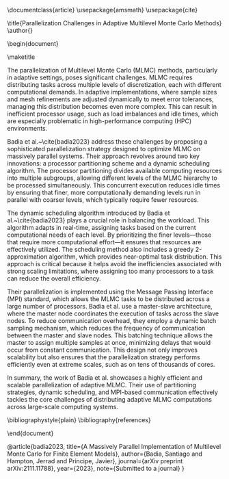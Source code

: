 \documentclass{article}
\usepackage{amsmath}
\usepackage{cite}

\title{Parallelization Challenges in Adaptive Multilevel Monte Carlo Methods}
\author{}

\begin{document}

\maketitle

The parallelization of Multilevel Monte Carlo (MLMC) methods, particularly in adaptive settings, poses significant challenges. MLMC requires distributing tasks across multiple levels of discretization, each with different computational demands. In adaptive implementations, where sample sizes and mesh refinements are adjusted dynamically to meet error tolerances, managing this distribution becomes even more complex. This can result in inefficient processor usage, such as load imbalances and idle times, which are especially problematic in high-performance computing (HPC) environments.

Badia et al.~\cite{badia2023} address these challenges by proposing a sophisticated parallelization strategy designed to optimize MLMC on massively parallel systems. Their approach revolves around two key innovations: a processor partitioning scheme and a dynamic scheduling algorithm. The processor partitioning divides available computing resources into multiple subgroups, allowing different levels of the MLMC hierarchy to be processed simultaneously. This concurrent execution reduces idle times by ensuring that finer, more computationally demanding levels run in parallel with coarser levels, which typically require fewer resources.

The dynamic scheduling algorithm introduced by Badia et al.~\cite{badia2023} plays a crucial role in balancing the workload. This algorithm adapts in real-time, assigning tasks based on the current computational needs of each level. By prioritizing the finer levels—those that require more computational effort—it ensures that resources are effectively utilized. The scheduling method also includes a greedy 2-approximation algorithm, which provides near-optimal task distribution. This approach is critical because it helps avoid the inefficiencies associated with strong scaling limitations, where assigning too many processors to a task can reduce the overall efficiency.

Their parallelization is implemented using the Message Passing Interface (MPI) standard, which allows the MLMC tasks to be distributed across a large number of processors. Badia et al. use a master-slave architecture, where the master node coordinates the execution of tasks across the slave nodes. To reduce communication overhead, they employ a dynamic batch sampling mechanism, which reduces the frequency of communication between the master and slave nodes. This batching technique allows the master to assign multiple samples at once, minimizing delays that would occur from constant communication. This design not only improves scalability but also ensures that the parallelization strategy performs efficiently even at extreme scales, such as on tens of thousands of cores.

In summary, the work of Badia et al. showcases a highly efficient and scalable parallelization of adaptive MLMC. Their use of partitioning strategies, dynamic scheduling, and MPI-based communication effectively tackles the core challenges of distributing adaptive MLMC computations across large-scale computing systems.

\bibliographystyle{plain}
\bibliography{references}

\end{document}


@article{badia2023,
  title={A Massively Parallel Implementation of Multilevel Monte Carlo for Finite Element Models},
  author={Badia, Santiago and Hampton, Jerrad and Principe, Javier},
  journal={arXiv preprint arXiv:2111.11788},
  year={2023},
  note={Submitted to a journal}
}

